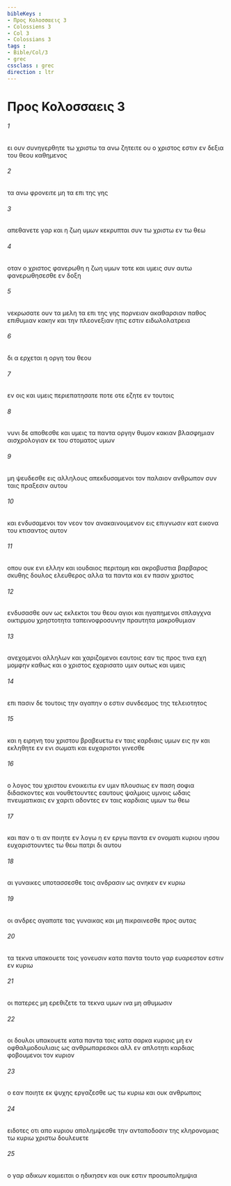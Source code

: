 ```yaml
---
bibleKeys : 
- Προς Κολοσσαεις 3
- Colossiens 3
- Col 3
- Colossians 3
tags : 
- Bible/Col/3
- grec
cssclass : grec
direction : ltr
---
```


# Προς Κολοσσαεις 3

###### 1
ει ουν συνηγερθητε τω χριστω τα ανω ζητειτε ου ο χριστος εστιν εν δεξια του θεου καθημενος
###### 2
τα ανω φρονειτε μη τα επι της γης
###### 3
απεθανετε γαρ και η ζωη υμων κεκρυπται συν τω χριστω εν τω θεω
###### 4
οταν ο χριστος φανερωθη η ζωη υμων τοτε και υμεις συν αυτω φανερωθησεσθε εν δοξη
###### 5
νεκρωσατε ουν τα μελη τα επι της γης πορνειαν ακαθαρσιαν παθος επιθυμιαν κακην και την πλεονεξιαν ητις εστιν ειδωλολατρεια
###### 6
δι α ερχεται η οργη του θεου
###### 7
εν οις και υμεις περιεπατησατε ποτε οτε εζητε εν τουτοις
###### 8
νυνι δε αποθεσθε και υμεις τα παντα οργην θυμον κακιαν βλασφημιαν αισχρολογιαν εκ του στοματος υμων
###### 9
μη ψευδεσθε εις αλληλους απεκδυσαμενοι τον παλαιον ανθρωπον συν ταις πραξεσιν αυτου
###### 10
και ενδυσαμενοι τον νεον τον ανακαινουμενον εις επιγνωσιν κατ εικονα του κτισαντος αυτον
###### 11
οπου ουκ ενι ελλην και ιουδαιος περιτομη και ακροβυστια βαρβαρος σκυθης δουλος ελευθερος αλλα τα παντα και εν πασιν χριστος
###### 12
ενδυσασθε ουν ως εκλεκτοι του θεου αγιοι και ηγαπημενοι σπλαγχνα οικτιρμου χρηστοτητα ταπεινοφροσυνην πραυτητα μακροθυμιαν
###### 13
ανεχομενοι αλληλων και χαριζομενοι εαυτοις εαν τις προς τινα εχη μομφην καθως και ο χριστος εχαρισατο υμιν ουτως και υμεις
###### 14
επι πασιν δε τουτοις την αγαπην ο εστιν συνδεσμος της τελειοτητος
###### 15
και η ειρηνη του χριστου βραβευετω εν ταις καρδιαις υμων εις ην και εκληθητε εν ενι σωματι και ευχαριστοι γινεσθε
###### 16
ο λογος του χριστου ενοικειτω εν υμιν πλουσιως εν παση σοφια διδασκοντες και νουθετουντες εαυτους ψαλμοις υμνοις ωδαις πνευματικαις εν χαριτι αδοντες εν ταις καρδιαις υμων τω θεω
###### 17
και παν ο τι αν ποιητε εν λογω η εν εργω παντα εν ονοματι κυριου ιησου ευχαριστουντες τω θεω πατρι δι αυτου
###### 18
αι γυναικες υποτασσεσθε τοις ανδρασιν ως ανηκεν εν κυριω
###### 19
οι ανδρες αγαπατε τας γυναικας και μη πικραινεσθε προς αυτας
###### 20
τα τεκνα υπακουετε τοις γονευσιν κατα παντα τουτο γαρ ευαρεστον εστιν εν κυριω
###### 21
οι πατερες μη ερεθιζετε τα τεκνα υμων ινα μη αθυμωσιν
###### 22
οι δουλοι υπακουετε κατα παντα τοις κατα σαρκα κυριοις μη εν οφθαλμοδουλιαις ως ανθρωπαρεσκοι αλλ εν απλοτητι καρδιας φοβουμενοι τον κυριον
###### 23
ο εαν ποιητε εκ ψυχης εργαζεσθε ως τω κυριω και ουκ ανθρωποις
###### 24
ειδοτες οτι απο κυριου απολημψεσθε την ανταποδοσιν της κληρονομιας τω κυριω χριστω δουλευετε
###### 25
ο γαρ αδικων κομιειται ο ηδικησεν και ουκ εστιν προσωπολημψια

